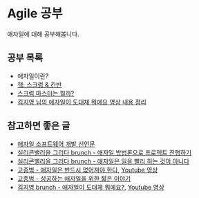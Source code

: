 # Agile 공부

애자일에 대해 공부해봅니다.

## 공부 목록

- 애자일이란?
- [책: 스크럼 & 칸반](Scrum-Kanban.md)
- [스크럼 마스터는 뭘까?](Scrum-Master.md)
- [김지영 님의 애자일이 도대체 뭐에요 영상 내용 정리](agile-youtube.md)

## 참고하면 좋은 글

- [애자일 소프트웨어 개발 선언문](http://agilemanifesto.org/iso/ko/manifesto.html)
- [실리콘밸리을 그리다 brunch - 애자일 방법론으로 프로젝트 진행하기](https://brunch.co.kr/@svillustrated/27)
- [실리콘밸리을 그리다 brunch - 애자일은 일을 빨리 하는 것이 아니다](https://brunch.co.kr/@svillustrated/24)
- [고종범 - 애자일은 반드시 없어져야 한다](https://www.slideshare.net/jbgo93/ss-64683535), [Youtube 영상](https://www.youtube.com/watch?v=gHVVOvTcE5s)
- [고종범 - 성공하는 애자일을 위한 짧은 이야기](https://www.slideshare.net/jbgo93/ss-64684052)
- [김지영 brunch - 애자일이 도대체 뭐에요?](https://brunch.co.kr/@pubjinson/6), [Youtube 영상](https://youtu.be/yl4gHBtabI4)
